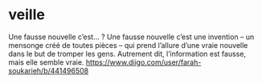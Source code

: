 # veille
Une fausse nouvelle c’est… ?
Une fausse nouvelle c’est une invention – un mensonge créé de toutes pièces – qui prend l’allure d’une vraie nouvelle dans le but de tromper les gens. Autrement dit, l’information est fausse, mais elle semble vraie.
https://www.diigo.com/user/farah-soukarieh/b/441496508
